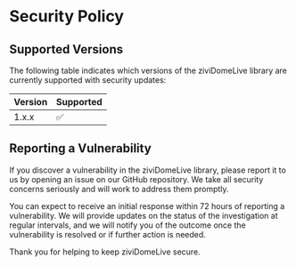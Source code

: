 
# Security Policy

## Supported Versions

The following table indicates which versions of the ziviDomeLive library are currently supported with security updates:

| Version | Supported          |
| ------- | ------------------ |
| 1.x.x   | :white_check_mark: |

## Reporting a Vulnerability

If you discover a vulnerability in the ziviDomeLive library, please report it to us by opening an issue on our GitHub repository. We take all security concerns seriously and will work to address them promptly.

You can expect to receive an initial response within 72 hours of reporting a vulnerability. We will provide updates on the status of the investigation at regular intervals, and we will notify you of the outcome once the vulnerability is resolved or if further action is needed.

Thank you for helping to keep ziviDomeLive secure.
